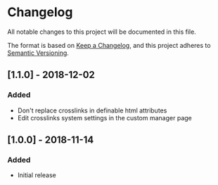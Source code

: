 # Changelog
All notable changes to this project will be documented in this file.

The format is based on [Keep a Changelog](https://keepachangelog.com/en/1.0.0/),
and this project adheres to [Semantic Versioning](https://semver.org/spec/v2.0.0.html).

## [1.1.0] - 2018-12-02
### Added
- Don't replace crosslinks in definable html attributes
- Edit crosslinks system settings in the custom manager page

## [1.0.0] - 2018-11-14
### Added
- Initial release
